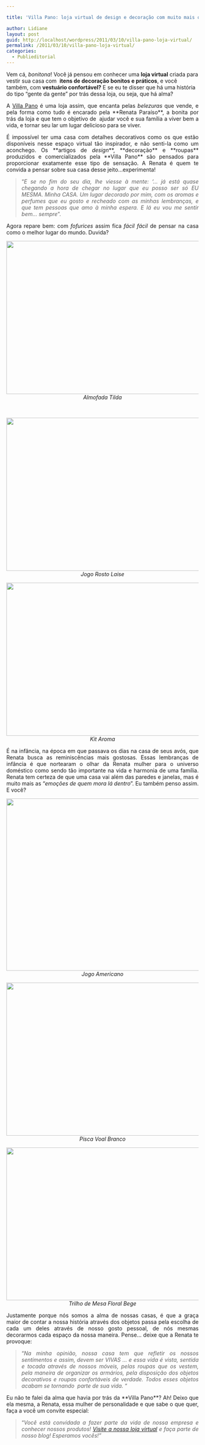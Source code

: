 ```yaml
---

title: 'Villa Pano: loja virtual de design e decoração com muito mais que objetos bonitos!'

author: Lidiane
layout: post
guid: http://localhost/wordpress/2011/03/10/villa-pano-loja-virtual/
permalink: /2011/03/10/villa-pano-loja-virtual/
categories:
  - Publieditorial
---
```

Vem cá, _bonitona_! Você já pensou em conhecer uma **loja virtual** criada para vestir sua casa com  **itens de decoração bonitos e práticos**, e você também, com **vestuário confortável?** E se eu te disser que há uma história do tipo “gente da gente” por trás dessa loja, ou seja, que há alma?

<p style="text-align: justify;">
  A <a href="http://www.villapano.com.br/" target="_blank">Villa Pano</a> é uma loja assim, que encanta pelas <em>belezuras</em> que vende, e pela forma como tudo é encarado pela **Renata Paraíso**, a bonita por trás da loja e que tem o objetivo de  ajudar você e sua família a viver bem a vida, e tornar seu lar um lugar delicioso para se viver.
</p>

<!--more-->

<p style="text-align: justify;">
  É impossível ter uma casa com detalhes decorativos como os que estão disponíveis nesse espaço virtual tão inspirador, e não senti-la como um aconchego. Os **artigos de <em>design</em>**, **decoração** e **roupas** produzidos e comercializados pela **Villa Pano** são pensados para proporcionar exatamente esse tipo de sensação. A Renata é quem te convida a pensar sobre sua casa desse jeito…experimenta!
</p>

<blockquote style="text-align: justify;">
  <p>
    “<em>E se no fim do seu dia, lhe viesse à mente: ‘&#8230; já está quase chegando a hora de chegar no lugar que eu posso ser só EU MESMA. Minha CASA. Um lugar decorado por mim, com os aromas e perfumes que eu gosto e recheado com as minhas lembranças, e que tem pessoas que amo à minha espera. E lá eu vou me sentir bem&#8230; sempre</em>”.
  </p>
</blockquote>

<p style="text-align: justify;">
  Agora repare bem: com <em>fofurices</em> assim fica <em>fácil fácil</em> de pensar na casa como o melhor lugar do mundo. Duvida?
</p>

<p style="text-align: center;">
  <em><a href="http://www.trololodemulher.com.br/blog/wp-content/uploads/2011/03/almofadatilda.jpg"><img class="alignnone size-full wp-image-6100" title="almofadatilda" src="http://www.trololodemulher.com.br/blog/wp-content/uploads/2011/03/almofadatilda.jpg" alt="" width="600" height="400" /></a></em><em>Almofada Tilda</em>
</p>

 

<p style="text-align: center;">
  <em><a href="http://www.trololodemulher.com.br/blog/wp-content/uploads/2011/03/jogorostolaise.jpg"><img class="alignnone size-full wp-image-6101" title="jogorostolaise" src="http://www.trololodemulher.com.br/blog/wp-content/uploads/2011/03/jogorostolaise.jpg" alt="" width="600" height="400" /></a><br /> </em><em>Jogo Rosto Laise</em>
</p>

<p style="text-align: center;">
  <em><a href="http://www.trololodemulher.com.br/blog/wp-content/uploads/2011/03/kit-aroma.jpg"><img class="alignnone size-full wp-image-6102" title="kit aroma" src="http://www.trololodemulher.com.br/blog/wp-content/uploads/2011/03/kit-aroma.jpg" alt="" width="600" height="400" /></a><br /> </em><em>Kit Aroma</em>
</p>

<p style="text-align: justify;">
  É na infância, na época em que passava os dias na casa de seus avós, que Renata busca as reminiscências mais gostosas. Essas lembranças de infância é que nortearam o olhar da Renata mulher para o universo doméstico como sendo tão importante na vida e harmonia de uma família. Renata tem certeza de que uma casa vai além das paredes e janelas, mas é muito mais as “<em>emoções de quem mora lá dentro</em>”. Eu também penso assim. E você?
</p>

<p style="text-align: center;">
  <em><a href="http://www.trololodemulher.com.br/blog/wp-content/uploads/2011/03/lucila9.jpg"><img class="alignnone size-full wp-image-6105" title="lucila9" src="http://www.trololodemulher.com.br/blog/wp-content/uploads/2011/03/lucila9.jpg" alt="" width="600" height="450" /></a><br /> Jogo Americano</em>
</p>

<p style="text-align: center;">
  <em><a href="http://www.trololodemulher.com.br/blog/wp-content/uploads/2011/03/piscavoalbranco.jpg"><img class="alignnone size-full wp-image-6106" title="piscavoalbranco" src="http://www.trololodemulher.com.br/blog/wp-content/uploads/2011/03/piscavoalbranco.jpg" alt="" width="600" height="400" /></a><br /> Pisca Voal Branco</em>
</p>

<p style="text-align: center;">
  <em><a href="http://www.trololodemulher.com.br/blog/wp-content/uploads/2011/03/trilhofloralbege.jpg"><img class="alignnone size-full wp-image-6107" title="trilhofloralbege" src="http://www.trololodemulher.com.br/blog/wp-content/uploads/2011/03/trilhofloralbege.jpg" alt="" width="600" height="399" /></a><br /> Trilho de Mesa Floral Bege</em>
</p>

<p style="text-align: justify;">
  Justamente porque nós somos a alma de nossas casas, é que a graça maior de contar a nossa história através dos objetos passa pela escolha de cada um deles através de nosso gosto pessoal, de nós mesmas decorarmos cada espaço da nossa maneira. Pense… deixe que a Renata te provoque:
</p>

<blockquote style="text-align: justify;">
  <p>
    “<em>Na minha opinião, nossa casa tem que refletir os nossos sentimentos e assim, devem ser VIVAS … e essa vida é vista, sentida e tocada através de nossos móveis, pelas roupas que os vestem, pela maneira de organizar os armários, pela disposição dos objetos decorativos e roupas confortáveis de verdade. Todos esses objetos acabam se tornando  parte de sua vida.</em> “
  </p>
</blockquote>

<p style="text-align: justify;">
  Eu não te falei da alma que havia por trás da **Villa Pano**? Ah! Deixo que ela mesma, a Renata, essa mulher de personalidade e que sabe o que quer, faça a você um convite especial:
</p>

<blockquote style="text-align: justify;">
  <p style="text-align: justify;">
    “<em>Você está convidada a fazer parte da vida de nossa empresa e conhecer nossos produtos! <a href="http://www.villapano.com.br/" target="_blank">Visite a nossa loja virtual</a> e faça parte de nosso blog! Esperamos vocês!”</em>
  </p>
</blockquote>

<p style="text-align: justify;">
   
</p>

<p style="text-align: justify;">
   
</p>